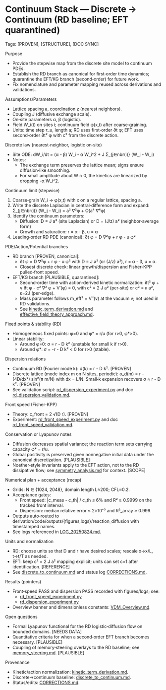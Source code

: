 # Continuum Stack — Discrete → Continuum (RD baseline; EFT quarantined)

Tags: [PROVEN], [STRUCTURE], [DOC SYNC]

Purpose
- Provide the stepwise map from the discrete site model to continuum PDEs.
- Establish the RD branch as canonical for first‑order time dynamics; quarantine the EFT/KG branch (second‑order) for future work.
- Fix nomenclature and parameter mapping reused across derivations and validations.

Assumptions/Parameters
- Lattice spacing a, coordination z (nearest neighbors).
- Coupling J (diffusive exchange scale).
- On‑site parameters α, β (logistic).
- Field W_i(t) on sites i; continuum field φ(x,t) after coarse‑graining.
- Units: time step τ_u, length a; RD uses first‑order ∂t φ; EFT uses second‑order ∂t² φ with c² from the discrete action.

Discrete law (nearest‑neighbor, logistic on‑site)
- Site ODE:
  dW_i/dt = (α - β) W_i - α W_i^2 + J Σ_{j∈nbr(i)} (W_j - W_i)
- Notes:
  - The exchange term preserves the lattice mean; signs ensure diffusion‑like smoothing.
  - For small amplitude about W ≈ 0, the kinetics are linearized by dropping -α W_i^2.

Continuum limit (stepwise)
1) Coarse‑grain W_i → φ(x,t) with x on a regular lattice, spacing a.
2) Write the discrete Laplacian in central‑difference form and expand:
   Σ_{j∈nbr(i)} (W_j - W_i) = a² ∇²φ + O(a⁴ ∇⁴φ)
3) Identify the continuum parameters:
   - Diffusion: D = J a² (site Laplacian) or D = (J/z) a² (neighbor‑average form)
   - Growth and saturation: r = α - β, u = α
4) Leading‑order RD PDE (canonical):
   ∂t φ = D ∇²φ + r φ - u φ²

PDE/Action/Potential branches
- RD branch [PROVEN, canonical]:
  - ∂t φ = D ∇²φ + r φ - u φ² with D = J a² (or (J/z) a²), r = α - β, u = α.
  - Closest discrete check: linear growth/dispersion and Fisher-KPP pulled‑front speed.
- EFT/KG branch [PLAUSIBLE, quarantined]:
  - Second‑order time with action‑derived kinetic normalization:
    ∂t² φ + γ ∂t φ - c² ∇² φ + V′(φ) = 0, with c² = 2 J a² (per‑site) or c² = κ a², κ=2J (per‑edge).
  - Mass parameter follows m_eff² = V″(v) at the vacuum v; not used in RD validations.
  - See [kinetic_term_derivation.md](Prometheus_VDM/derivation/effective_field_theory/kinetic_term_derivation.md:1) and [effective_field_theory_approach.md](Prometheus_VDM/derivation/effective_field_theory/effective_field_theory_approach.md:1).

Fixed points & stability (RD)
- Homogeneous fixed points: φ=0 and φ* = r/u (for r>0, φ*>0).
- Linear stability:
  - Around φ=0: σ = r - D k² (unstable for small k if r>0).
  - Around φ*: σ = -r - D k² < 0 for r>0 (stable).

Dispersion relations
- Continuum RD (Fourier mode k): σ(k) = r - D k². [PROVEN]
- Discrete lattice (mode index m on N sites, periodic):
  σ_d(m) = r - (4D/dx²) sin²(π m/N) with dx = L/N. Small‑k expansion recovers σ ≈ r - D k². [PROVEN]
- See validation script: [rd_dispersion_experiment.py](Prometheus_VDM/derivation/code/physics/reaction_diffusion/rd_dispersion_experiment.py:1) and doc [rd_dispersion_validation.md](Prometheus_VDM/derivation/reaction_diffusion/rd_dispersion_validation.md:1).

Front speed (Fisher-KPP)
- Theory: c_front = 2 √(D r). [PROVEN]
- Experiment: [rd_front_speed_experiment.py](Prometheus_VDM/derivation/code/physics/reaction_diffusion/rd_front_speed_experiment.py:1) and doc [rd_front_speed_validation.md](Prometheus_VDM/derivation/reaction_diffusion/rd_front_speed_validation.md:1).

Conservation or Lyapunov notes
- Diffusion decreases spatial variance; the reaction term sets carrying capacity φ* = r/u.
- Global positivity is preserved given nonnegative initial data under the canonical discretization. [PLAUSIBLE]
- Noether‑style invariants apply to the EFT action, not to the RD dissipative flow; see [symmetry_analysis.md](Prometheus_VDM/derivation/foundations/symmetry_analysis.md:1) for context. [SCOPE]

Numerical plan + acceptance (recap)
- Grids: N ∈ {1024, 2048}, domain length L≈200; CFL≈0.2.
- Acceptance gates:
  - Front speed: |c_meas - c_th| / c_th ≤ 6% and R² ≥ 0.9999 on the tracked front interval.
  - Dispersion: median relative error ≤ 2×10⁻³ and R²_array ≥ 0.999. 
- Outputs auto‑routed to derivation/code/outputs/{figures,logs}/reaction_diffusion with timestamped names.
- See logs referenced in [LOG_20250824.md](Prometheus_VDM/derivation/DAILY_LOGS/LOG_20250824.md:1).

Units and normalization
- RD: choose units so that D and r have desired scales; rescale x→x/L, t→t/T as needed.
- EFT: keep c² = 2 J a² mapping explicit; units can set c=1 after identification. [REFERENCE]
- See [discrete_to_continuum.md](Prometheus_VDM/derivation/foundations/discrete_to_continuum.md:1) and status log [CORRECTIONS.md](Prometheus_VDM/derivation/CORRECTIONS.md:1).

Results (pointers)
- Front‑speed PASS and dispersion PASS recorded with figures/logs; see:
  - [rd_front_speed_experiment.py](Prometheus_VDM/derivation/code/physics/reaction_diffusion/rd_front_speed_experiment.py:1)
  - [rd_dispersion_experiment.py](Prometheus_VDM/derivation/code/physics/reaction_diffusion/rd_dispersion_experiment.py:1)
- Overview banner and dimensionless constants: [VDM_Overview.md](Prometheus_VDM/derivation/VDM_Overview.md:1).

Open questions
- Formal Lyapunov functional for the RD logistic‑diffusion flow on bounded domains. [NEEDS DATA]
- Quantitative criteria for when a second‑order EFT branch becomes necessary. [PLAUSIBLE]
- Coupling of memory‑steering overlays to the RD baseline; see [memory_steering.md](Prometheus_VDM/derivation/memory_steering/memory_steering.md:1). [PLAUSIBLE]

Provenance
- Kinetic/action normalization: [kinetic_term_derivation.md](Prometheus_VDM/derivation/effective_field_theory/kinetic_term_derivation.md:1).
- Discrete→continuum baseline: [discrete_to_continuum.md](Prometheus_VDM/derivation/foundations/discrete_to_continuum.md:1).
- Status/edits: [CORRECTIONS.md](Prometheus_VDM/derivation/CORRECTIONS.md:1).